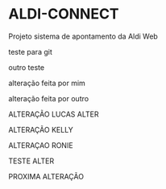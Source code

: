 # ALDI-CONNECT
Projeto sistema de apontamento da Aldi Web

teste para git

outro teste

alteração feita por mim

alteração feita por outro



ALTERAÇÃO LUCAS ALTER

ALTERAÇÃO KELLY

ALTERAÇAO RONIE

TESTE ALTER

PROXIMA ALTERAÇÃO


